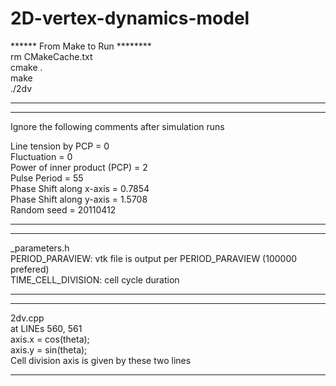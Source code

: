 # 2D-vertex-dynamics-model

****** From Make to Run ********  
rm CMakeCache.txt  
cmake .  
make  
./2dv  
*****************************  


***************************  
Ignore the following comments after simulation runs  

Line tension by PCP = 0  
Fluctuation = 0  
Power of inner product (PCP) = 2  
Pulse Period = 55  
Phase Shift along x-axis = 0.7854  
Phase Shift along y-axis = 1.5708  
Random seed = 20110412  
****************************  

****************************  
_parameters.h  
PERIOD_PARAVIEW: vtk file is output per PERIOD_PARAVIEW (100000 prefered)  
TIME_CELL_DIVISION: cell cycle duration  
****************************  

****************************  
2dv.cpp  
at LINEs 560, 561  
 axis.x = cos(theta);  
 axis.y = sin(theta);  
Cell division axis is given by these two lines  
****************************  

 

